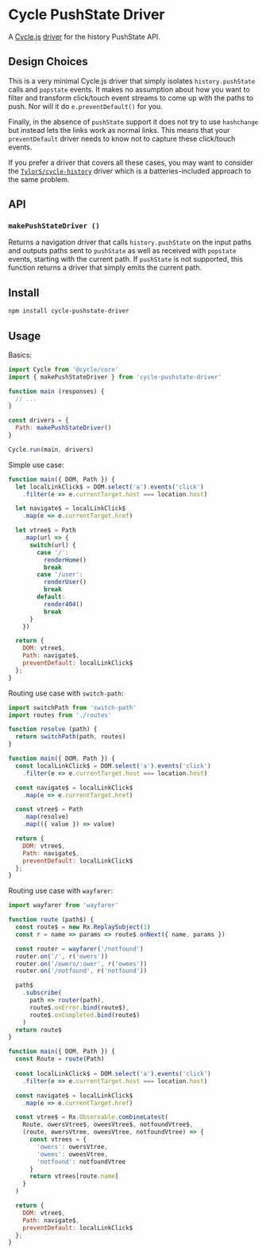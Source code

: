 
# Cycle PushState Driver

A [Cycle.js](http://cycle.js.org) [driver](http://cycle.js.org/drivers.html) for the history PushState API.

## Design Choices

This is a very minimal Cycle.js driver that simply isolates ```history.pushState``` calls and  ```popstate``` events. It makes no assumption about how you want to filter and transform click/touch event streams to come up with the paths to push. Nor will it do ```e.preventDefault()``` for you.

Finally, in the absence of ``pushState`` support it does not try to use ```hashchange``` but instead lets the links work as normal links. This means that your ```preventDefault``` driver needs to know not to capture these click/touch events.

If you prefer a driver that covers all these cases, you may want to consider the [```TylorS/cycle-history```](https://github.com/TylorS/cycle-history) driver which is a batteries-included approach to the same problem.

## API

### ```makePushStateDriver ()```

Returns a navigation driver that calls ```history.pushState``` on the input paths and outputs paths sent to ```pushState``` as well as received with ```popstate``` events, starting with the current path. If ```pushState``` is not supported, this function returns a driver that simply emits the current path.

## Install

```sh
npm install cycle-pushstate-driver
```

## Usage

Basics:

```js
import Cycle from '@cycle/core'
import { makePushStateDriver } from 'cycle-pushstate-driver'

function main (responses) {
  // ...
}

const drivers = {
  Path: makePushStateDriver()
}

Cycle.run(main, drivers)
```

Simple use case:

```js
function main({ DOM, Path }) {
  let localLinkClick$ = DOM.select('a').events('click')
    .filter(e => e.currentTarget.host === location.host)

  let navigate$ = localLinkClick$
    .map(e => e.currentTarget.href)

  let vtree$ = Path
    .map(url => {
      switch(url) {
        case '/':
          renderHome()
          break
        case '/user':
          renderUser()
          break
        default:
          render404()
          break
      }
    })

  return {
    DOM: vtree$,
    Path: navigate$,
    preventDefault: localLinkClick$
  };
}
```

Routing use case with ```switch-path```:

```js
import switchPath from 'switch-path'
import routes from './routes'

function resolve (path) {
  return switchPath(path, routes)
}

function main({ DOM, Path }) {
  const localLinkClick$ = DOM.select('a').events('click')
    .filter(e => e.currentTarget.host === location.host)

  const navigate$ = localLinkClick$
    .map(e => e.currentTarget.href)

  const vtree$ = Path
    .map(resolve)
    .map(({ value }) => value)

  return {
    DOM: vtree$,
    Path: navigate$,
    preventDefault: localLinkClick$
  };
}
```

Routing use case with ```wayfarer```:
```js
import wayfarer from 'wayfarer'

function route (path$) {
  const route$ = new Rx.ReplaySubject(1)
  const r = name => params => route$.onNext({ name, params })

  const router = wayfarer('/notfound')
  router.on('/', r('owers'))
  router.on('/owers/:ower', r('owees'))
  router.on('/notfound', r('notfound'))

  path$
    .subscribe(
      path => router(path),
      route$.onError.bind(route$),
      route$.onCompleted.bind(route$)
    )
  return route$
}

function main({ DOM, Path }) {
  const Route = route(Path)
  
  const localLinkClick$ = DOM.select('a').events('click')
    .filter(e => e.currentTarget.host === location.host)

  const navigate$ = localLinkClick$
    .map(e => e.currentTarget.href)

  const vtree$ = Rx.Observable.combineLatest(
    Route, owersVtree$, oweesVtree$, notfoundVtree$,
    (route, owersVtree, oweesVtree, notfoundVtree) => {
      const vtrees = {
        'owers': owersVtree,
        'owees': oweesVtree,
        'notfound': notfoundVtree
      }
      return vtrees[route.name]
    }
  )

  return {
    DOM: vtree$,
    Path: navigate$,
    preventDefault: localLinkClick$
  };
}
```
